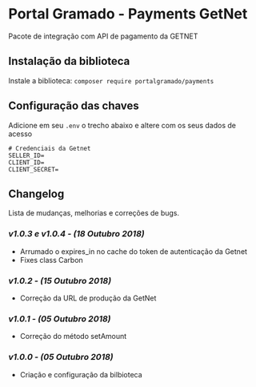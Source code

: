# Portal Gramado - Payments GetNet

Pacote de integração com API de pagamento da GETNET

## Instalação da biblioteca

Instale a biblioteca: `composer require portalgramado/payments`

## Configuração das chaves

Adicione em seu `.env` o trecho abaixo e altere com os seus dados de acesso

```text
# Credenciais da Getnet
SELLER_ID=
CLIENT_ID=
CLIENT_SECRET=
```

## Changelog

Lista de mudanças, melhorias e correções de bugs.

### *v1.0.3 e v1.0.4 - (18 Outubro 2018)*

- Arrumado o expires_in no cache do token de autenticação da Getnet
- Fixes class Carbon

### *v1.0.2 - (15 Outubro 2018)*

- Correção da URL de produção da GetNet

### *v1.0.1 - (05 Outubro 2018)*

- Correção do método setAmount

### *v1.0.0 - (05 Outubro 2018)*

- Criação e configuração da bilbioteca